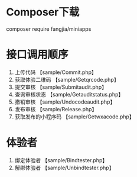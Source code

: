 # Composer下载
composer require fangjia/miniapps

#  接口调用顺序
1. 上传代码 【sample/Commit.php】
2. 获取体验二维码 【sample/Getqrcode.php】
3. 提交审核 【sample/Submitaudit.php】
4. 查询审核状态 【sample/Getauditstatus.php】
5. 撤销审核 【sample/Undocodeaudit.php】
6. 发布审核 【sample/Release.php】
7. 获取发布的小程序码 【sample/Getwxacode.php】

#  体验者
1. 绑定体验者 【sample/Bindtester.php】
2. 解绑体验者 【sample/Unbindtester.php】
